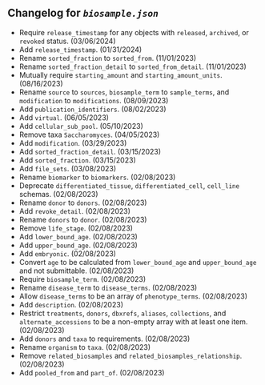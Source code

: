 ## Changelog for *`biosample.json`*

* Require `release_timestamp` for any objects with `released`, `archived`, or `revoked` status. (03/06/2024)
* Add `release_timestamp`. (01/31/2024)
* Rename `sorted_fraction` to `sorted_from`. (11/01/2023)
* Rename `sorted_fraction_detail` to `sorted_from_detail`. (11/01/2023)
* Mutually require `starting_amount` and `starting_amount_units`. (08/16/2023)
* Rename `source` to `sources`, `biosample_term` to `sample_terms`, and `modification` to `modifications`. (08/09/2023)
* Add `publication_identifiers`. (08/02/2023)
* Add `virtual`. (06/05/2023)
* Add `cellular_sub_pool`. (05/10/2023)
* Remove taxa `Saccharomyces`. (04/05/2023)
* Add `modification`. (03/29/2023)
* Add `sorted_fraction_detail`. (03/15/2023)
* Add `sorted_fraction`. (03/15/2023)
* Add `file_sets`. (03/08/2023)
* Rename `biomarker` to `biomarkers`. (02/08/2023)
* Deprecate `differentiated_tissue`, `differentiated_cell`, `cell_line` schemas. (02/08/2023)
* Rename `donor` to `donors`. (02/08/2023)
* Add `revoke_detail`. (02/08/2023)
* Rename `donors` to `donor`. (02/08/2023)
* Remove `life_stage`. (02/08/2023)
* Add `lower_bound_age`. (02/08/2023)
* Add `upper_bound_age`. (02/08/2023)
* Add `embryonic`. (02/08/2023)
* Convert `age` to be calculated from `lower_bound_age` and `upper_bound_age` and not submittable. (02/08/2023)
* Require `biosample_term`. (02/08/2023)
* Rename `disease_term` to `disease_terms`. (02/08/2023)
* Allow `disease_terms` to be an array of `phenotype_terms`. (02/08/2023)
* Add `description`. (02/08/2023)
* Restrict `treatments`, `donors`, `dbxrefs`, `aliases`, `collections`, and `alternate_accessions` to be a non-empty array with at least one item. (02/08/2023)
* Add `donors` and `taxa` to requirements. (02/08/2023)
* Rename `organism` to `taxa`. (02/08/2023)
* Remove `related_biosamples` and `related_biosamples_relationship`. (02/08/2023)
* Add `pooled_from` and `part_of`. (02/08/2023)
